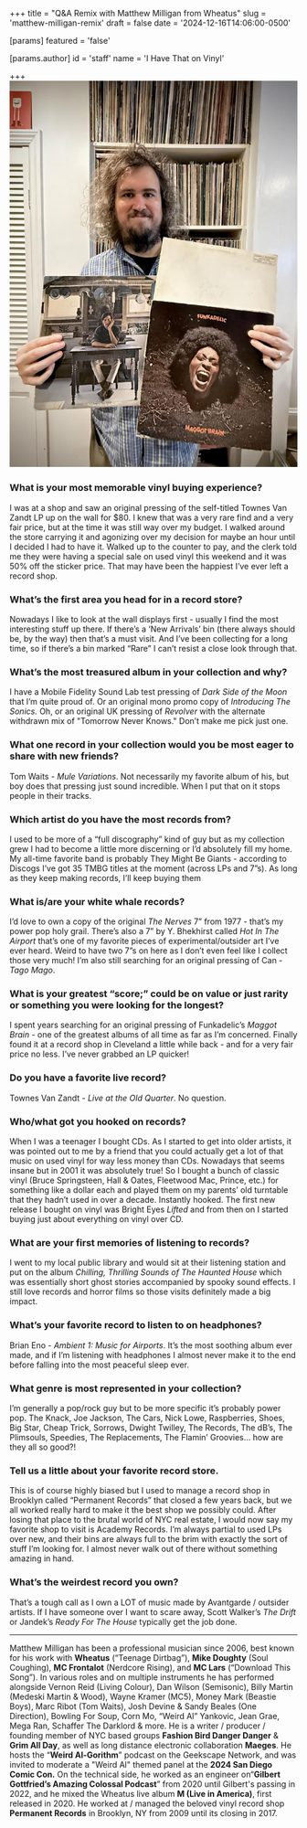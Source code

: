 +++
title = "Q&A Remix with Matthew Milligan from Wheatus"
slug = 'matthew-milligan-remix'
draft = false
date = '2024-12-16T14:06:00-0500'

[params]
  featured = 'false'

  [params.author]
    id = 'staff'
    name = 'I Have That on Vinyl'

+++
![img-1734375961641126000.png](./img-1734375961641126000.png)

### What is your most memorable vinyl buying experience?

I was at a shop and saw an original pressing of the self-titled Townes Van Zandt
LP up on the wall for $80.  I knew that was a very rare find and a very fair
price, but at the time it was still way over my budget. I walked around the
store carrying it and agonizing over my decision for maybe an hour until I
decided I had to have it.  Walked up to the counter to pay, and the clerk told
me they were having a special sale on used vinyl this weekend and it was 50% off
the sticker price.  That may have been the happiest I’ve ever left a record
shop.

### What’s the first area you head for in a record store?

Nowadays I like to look at the wall displays first - usually I find the most
interesting stuff up there. If there’s a ‘New Arrivals’ bin (there always should
be, by the way) then that’s a must visit.  And I’ve been collecting for a long
time, so if there’s a bin marked “Rare” I can’t resist a close look through
that.

### What’s the most treasured album in your collection and why?

I have a Mobile Fidelity Sound Lab test pressing of *Dark Side of the Moon* that
I’m quite proud of. Or an original mono promo copy of *Introducing The Sonics.*
Oh, or an original UK pressing of *Revolver* with the alternate withdrawn mix of
"Tomorrow Never Knows."  Don’t make me pick just one.

### What one record in your collection would you be most eager to share with new friends?

Tom Waits - *Mule Variations*.  Not necessarily my favorite album of his, but
boy does that pressing just sound incredible.  When I put that on it stops
people in their tracks.

### Which artist do you have the most records from?

I used to be more of a “full discography” kind of guy but as my collection grew
I had to become a little more discerning or I’d absolutely fill my home. My
all-time favorite band is probably They Might Be Giants - according to Discogs
I’ve got 35 TMBG titles at the moment (across LPs and 7”s).  As long as they
keep making records, I’ll keep buying them

### What is/are your white whale records?

I’d love to own a copy of the original *The Nerves* 7” from 1977 - that’s my
power pop holy grail. There’s also a 7” by Y. Bhekhirst called *Hot In The
Airport* that’s one of my favorite pieces of experimental/outsider art I’ve ever
heard.  Weird to have two 7”s on here as I don’t even feel like I collect those
very much!  I’m also still searching for an original pressing of Can - *Tago
Mago*.  

### What is your greatest “score;” could be on value or just rarity or something you were looking for the longest?

I spent years searching for an original pressing of Funkadelic’s *Maggot Brain* -
one of the greatest albums of all time as far as I’m concerned.  Finally found
it at a record shop in Cleveland a little while back - and for a very fair price
no less.  I’ve never grabbed an LP quicker!

### Do you have a favorite live record?

Townes Van Zandt - *Live at the Old Quarter*.  No question.

### Who/what got you hooked on records?

When I was a teenager I bought CDs. As I started to get into older artists, it
was pointed out to me by a friend that you could actually get a lot of that
music on used vinyl for way less money than CDs.  Nowadays that seems insane but
in 2001 it was absolutely true!  So I bought a bunch of classic vinyl (Bruce
Springsteen, Hall & Oates, Fleetwood Mac, Prince, etc.) for something like a
dollar each and played them on my parents’ old turntable that they hadn’t used
in over a decade.  Instantly hooked.  The first new release I bought on vinyl
was Bright Eyes *Lifted* and from then on I started buying just about everything
on vinyl over CD.

### What are your first memories of listening to records?

I went to my local public library and would sit at their listening station and
put on the album *Chilling, Thrilling Sounds of The Haunted House* which was
essentially short ghost stories accompanied by spooky sound effects. I still
love records and horror films so those visits definitely made a big impact.

### What’s your favorite record to listen to on headphones?

Brian Eno - *Ambient 1: Music for Airports*.  It’s the most soothing album ever
made, and if I’m listening with headphones I almost never make it to the end
before falling into the most peaceful sleep ever.

### What genre is most represented in your collection?

I’m generally a pop/rock guy but to be more specific it’s probably power pop.
The Knack, Joe Jackson, The Cars, Nick Lowe, Raspberries, Shoes, Big Star, Cheap
Trick, Sorrows, Dwight Twilley, The Records, The dB’s, The Plimsouls, Speedies,
The Replacements, The Flamin’ Groovies… how are they all so good?!

### Tell us a little about your favorite record store.

This is of course highly biased but I used to manage a record shop in Brooklyn
called “Permanent Records” that closed a few years back, but we all worked
really hard to make it the best shop we possibly could. After losing that place
to the brutal world of NYC real estate, I would now say my favorite shop to
visit is Academy Records.  I’m always partial to used LPs over new, and their
bins are always full to the brim with exactly the sort of stuff I’m looking for.
I almost never walk out of there without something amazing in hand.

### What’s the weirdest record you own?

That’s a tough call as I own a LOT of music made by Avantgarde / outsider
artists.  If I have someone over I want to scare away, Scott Walker’s *The
Drift* or Jandek’s *Ready For The House* typically get the job done. 

---

Matthew Milligan has been a professional musician since 2006, best known for his
work with **Wheatus** (“Teenage Dirtbag”), **Mike Doughty** (Soul Coughing),
**MC Frontalot** (Nerdcore Rising), and **MC Lars** (“Download This Song”).  In
various roles and on multiple instruments he has performed alongside Vernon Reid
(Living Colour), Dan Wilson (Semisonic), Billy Martin (Medeski Martin & Wood),
Wayne Kramer (MC5), Money Mark (Beastie Boys), Marc Ribot (Tom Waits), Josh
Devine & Sandy Beales (One Direction), Bowling For Soup, Corn Mo, “Weird Al”
Yankovic, Jean Grae, Mega Ran, Schaffer The Darklord & more.  He is a writer /
producer / founding member of NYC based groups **Fashion Bird Danger Danger** &
**Grim All Day**, as well as long distance electronic collaboration **Maeges**.
He hosts the “**Weird Al-Gorithm**” podcast on the Geekscape Network, and was
invited to moderate a "Weird Al" themed panel at the **2024 San Diego Comic
Con.** On the technical side, he worked as an engineer on“**Gilbert Gottfried’s
Amazing Colossal Podcast**” from 2020 until Gilbert's passing in 2022, and he
mixed the Wheatus live album **M (Live in America)**, first released in 2020.
He worked at / managed the beloved vinyl record shop **Permanent Records** in
Brooklyn, NY from 2009 until its closing in 2017.
